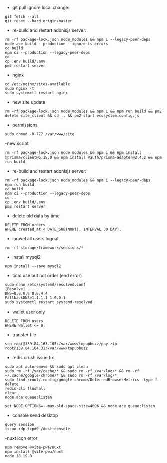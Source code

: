 -  git pull ignore local change:
``` 
git fetch --all
git reset --hard origin/master
```

-  re-build and restart adonisjs server:
```
rm -rf package-lock.json node_modules && npm i --legacy-peer-deps
node ace build --production --ignore-ts-errors
cd build
npm ci --production --legacy-peer-deps
cd ..
cp .env build/.env
pm2 restart server
```


- nginx 
```
cd /etc/nginx/sites-available
sudo nginx -t
sudo systemctl restart nginx
```

- new site update
```
rm -rf package-lock.json node_modules && npm i && npm run build && pm2 delete site_client && cd .. && pm2 start ecosystem.config.js
```

- permissions
```
sudo chmod -R 777 /var/www/site
```

-new script 
```
rm -rf package-lock.json node_modules && npm i && npm install @prisma/client@5.18.0 && npm install @auth/prisma-adapter@2.4.2 && npm run build

```

-  re-build and restart adonisjs server:
```
rm -rf package-lock.json node_modules && npm i --legacy-peer-deps
npm run build
cd build
npm ci --production --legacy-peer-deps
cd ..
cp .env build/.env
pm2 restart server
```

- delete old data by time
```
DELETE FROM orders
WHERE created_at < DATE_SUB(NOW(), INTERVAL 30 DAY);
```

- laravel all users logout
```
rm -rf storage/framework/sessions/*
```

- install mysql2
```
npm install --save mysql2
```

- txtid use but not order (end error)
```
sudo nano /etc/systemd/resolved.conf
[Resolve]
DNS=8.8.8.8 8.8.4.4
FallbackDNS=1.1.1.1 1.0.0.1
sudo systemctl restart systemd-resolved
```

- wallet user only
```
DELETE FROM users
WHERE wallet <= 0;

```

- transfer file
```
scp root@139.84.163.105:/var/www/topupbuzz/pay.zip root@139.84.164.31:/var/www/topupbuzz
```

- redis crush issue fix
```
sudo apt autoremove && sudo apt clean
sudo rm -rf /var/cache/* && sudo rm -rf /var/log/* && rm -rf ~/.cache/google-chrome/* && sudo rm -rf /var/log/*
sudo find /root/.config/google-chrome/DeferredBrowserMetrics -type f -delete
redis-cli flushall
clear
node ace queue:listen

set NODE_OPTIONS=--max-old-space-size=4096 && node ace queue:listen

```

- console send desktop
```
query session
tscon rdp-tcp#0 /dest:console
```

-nuxt icon error
```
npm remove @vite-pwa/nuxt
npm install @vite-pwa/nuxt
node 18.19.0
```


